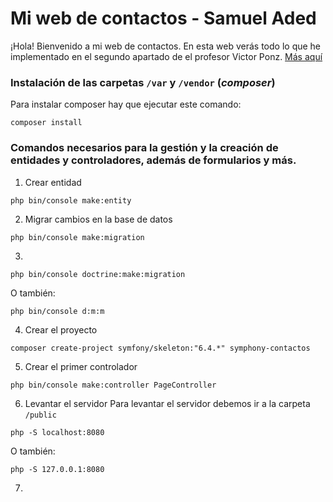 # Mi web de contactos - Samuel Aded
¡Hola! Bienvenido a mi web de contactos. En esta web verás todo lo que he implementado en el segundo apartado de el profesor Victor Ponz. [Más aquí](https://victorponz.github.io/symfony-contactos-teoria/)
### Instalación de las carpetas `/var` y `/vendor` (*composer*)
Para instalar composer hay que ejecutar este comando:
```
composer install
```
### Comandos necesarios para la gestión y la creación de entidades y controladores, además de formularios y más.
1. Crear entidad
```
php bin/console make:entity
```
2. Migrar cambios en la base de datos
```
php bin/console make:migration
```
3.
```
php bin/console doctrine:make:migration
```
O también:
```
php bin/console d:m:m
```
4. Crear el proyecto
```
composer create-project symfony/skeleton:"6.4.*" symphony-contactos
```
5. Crear el primer controlador
```
php bin/console make:controller PageController
```
6. Levantar el servidor
Para levantar el servidor debemos ir a la carpeta `/public` 
```
php -S localhost:8080
```
O también:
```
php -S 127.0.0.1:8080
```
7.